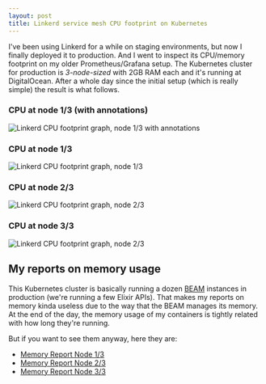 ```yaml
---
layout: post
title: Linkerd service mesh CPU footprint on Kubernetes
---
```


I've been using Linkerd for a while on staging environments, but now I finally deployed it to production. And I went to inspect its CPU/memory footprint on my older Prometheus/Grafana setup. The Kubernetes cluster for production is *3-node-sized* with 2GB RAM each and it's running at DigitalOcean. After a whole day since the initial setup (which is really simple) the result is what follows.

### CPU at node 1/3 (with annotations)
![Linkerd CPU footprint graph, node 1/3 with annotations](https://i.postimg.cc/WjpqjnLJ/cpu-prod-node-1-annotations.png)

### CPU at node 1/3
![Linkerd CPU footprint graph, node 1/3](https://i.postimg.cc/XnKy4DJd/cpu-prod-node-1.png)

### CPU at node 2/3
![Linkerd CPU footprint graph, node 2/3](https://i.postimg.cc/RSh31STL/cpu-prod-node-2.png)

### CPU at node 3/3
![Linkerd CPU footprint graph, node 2/3](https://i.postimg.cc/37y4dwNK/cpu-prod-node-3.png)

## My reports on memory usage

This Kubernetes cluster is basically running a dozen [BEAM](https://en.wikipedia.org/wiki/BEAM_(Erlang_virtual_machine)) instances in production (we're running a few Elixir APIs). That makes my reports on memory kinda useless due to the way that the BEAM manages its memory. At the end of the day, the memory usage of my containers is tightly related with how long they're running.

But if you want to see them anyway, here they are:

- [Memory Report Node 1/3](https://i.postimg.cc/9MHQjhvr/mem-prod-node-1.png)
- [Memory Report Node 2/3](https://i.postimg.cc/4XFnfkGK/mem-prod-node-2.png)
- [Memory Report Node 3/3](https://i.postimg.cc/Jrjh5skJ/mem-prod-node-3.png)
